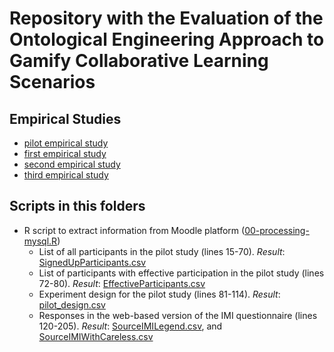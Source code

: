 # Repository with the Evaluation of the Ontological Engineering Approach to Gamify Collaborative Learning Scenarios




## Empirical Studies

* [pilot empirical study](pilot-study/)
* [first empirical study](study01/)
* [second empirical study](study02/)
* [third empirical study](study03/)

## Scripts in this folders
 

 * R script to extract information from Moodle platform ([00-processing-mysql.R](00-processing-mysql.R))
   - List of all participants in the pilot study (lines 15-70). _Result_: [SignedUpParticipants.csv](pilot-study/data/SignedUpParticipants.csv)
   - List of participants with effective participation in the pilot study (lines 72-80). _Result_: [EffectiveParticipants.csv](pilot-study/data/EffectiveParticipants.csv)
   - Experiment design for the pilot study (lines 81-114). _Result_: [pilot_design.csv](report/pilot_design.csv)
   - Responses in the web-based version of the IMI questionnaire (lines 120-205). _Result_: [SourceIMILegend.csv](pilot-study/data/SourceIMILegend.csv), and [SourceIMIWithCareless.csv](pilot-study/data/SourceIMIWithCareless.csv)
